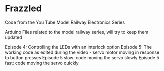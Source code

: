 # Frazzled
Code from the You Tube Model Railway Electronics Series

Arduino Files related to the model railway series, will try to keep them updated

Episode 4:         Controlling the LEDs with an interlock option
Episode 5:         The working code as edited during the video - servo motor moving in response to button presses
Episode 5 slow:    code moving the servo slowly
Episode 5 fast:    code moving the servo quickly
